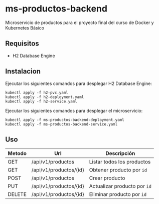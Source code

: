 # ms-productos-backend
Microservicio de productos para el proyecto final del curso de Docker y Kubernetes Básico

## Requisitos
- H2 Database Engine

## Instalacion
Ejecutar los siguientes comandos para desplegar H2 Database Engine:

```
kubectl apply -f h2-pvc.yaml
kubectl apply -f h2-deployment.yaml
kubectl apply -f h2-service.yaml
```

Ejecutar los siguientes comandos para desplegar el microservicio:
```
kubectl apply -f ms-productos-backend-deployment.yaml
kubectl apply -f ms-productos-backend-service.yaml
```

## Uso
| Metodo | Url                    | Descripción                      |
|--------|------------------------|----------------------------------|
| GET    | /api/v1/productos      | Listar todos los productos       |
| GET    | /api/v1/productos/{id} | Obtener producto por ```id```    |
| POST   | /api/v1/productos      | Crear producto                   |
| PUT    | /api/v1/productos/{id} | Actualizar producto por ```id``` |
| DELETE | /api/v1/productos/{id} | Eliminar producto por ```id```   |
